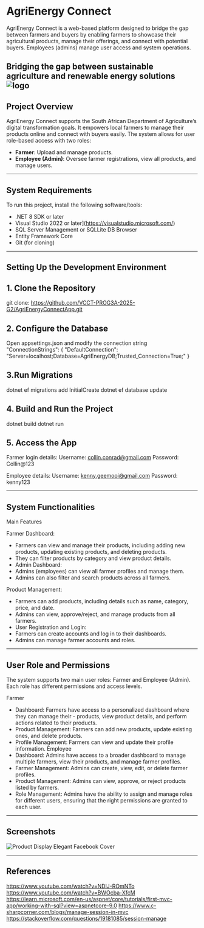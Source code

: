 # AgriEnergy Connect

AgriEnergy Connect is a web-based platform designed to bridge the gap between farmers and buyers by enabling farmers to showcase their agricultural products, manage their offerings, and connect with potential buyers. Employees (admins) manage user access and system operations.

Bridging the gap between sustainable agriculture and renewable energy solutions
![logo](https://github.com/user-attachments/assets/b0a197b0-6b9c-4227-a23d-ef86a767201b)
------
## Project Overview

AgriEnergy Connect supports the South African Department of Agriculture’s digital transformation goals. It empowers local farmers to manage their products online and connect with buyers easily. The system allows for user role-based access with two roles:
- **Farmer**: Upload and manage products.
- **Employee (Admin)**: Oversee farmer registrations, view all products, and manage users.

-----

## System Requirements

To run this project, install the following software/tools:

- .NET 8 SDK or later
- Visual Studio 2022 or later](https://visualstudio.microsoft.com/)
- SQL Server Management or SQLLite DB Browser
- Entity Framework Core
- Git (for cloning)

-----


## Setting Up the Development Environment
## 1. Clone the Repository
git clone: https://github.com/VCCT-PROG3A-2025-G2/AgriEnergyConnectApp.git

## 2. Configure the Database
Open appsettings.json and modify the connection string
 "ConnectionStrings": { "DefaultConnection": "Server=localhost;Database=AgriEnergyDB;Trusted_Connection=True;" }

## 3.Run Migrations
dotnet ef migrations add InitialCreate
dotnet ef database update

## 4. Build and Run the Project
dotnet build 
dotnet run

## 5.	Access the App 
Farmer login details: Username: collin.conrad@gmail.com
Password: Collin@123

Employee details: Username: kenny.geemooi@gmail.com 
Password: kenny123


  -----
  
## System Functionalities
Main Features

Farmer Dashboard:
- Farmers can view and manage their products, including adding new products, updating existing products, and deleting products.
- They can filter products by category and view product details.
- Admin Dashboard:
- Admins (employees) can view all farmer profiles and manage them.
- Admins can also filter and search products across all farmers.

Product Management:
- Farmers can add products, including details such as name, category, price, and date.
- Admins can view, approve/reject, and manage products from all farmers.
- User Registration and Login:
- Farmers can create accounts and log in to their dashboards.
- Admins can manage farmer accounts and roles.
-----
## User Role and Permissions
The system supports two main user roles: Farmer and Employee (Admin). Each role has different permissions and access levels.

Farmer
- Dashboard: Farmers have access to a personalized dashboard where they can manage their - products, view product details, and perform actions related to their products.
- Product Management: Farmers can add new products, update existing ones, and delete products.
- Profile Management: Farmers can view and update their profile information.
Employee
- Dashboard: Admins have access to a broader dashboard to manage multiple farmers, view their products, and manage farmer profiles.
- Farmer Management: Admins can create, view, edit, or delete farmer profiles.
- Product Management: Admins can view, approve, or reject products listed by farmers.
- Role Management: Admins have the ability to assign and manage roles for different users,   ensuring that the right permissions are granted to each user.
----- 
## Screenshots 
![Product Display Elegant Facebook Cover](https://github.com/user-attachments/assets/377d5bf6-ceeb-4356-be6b-b004b50beeb1)

----- 
## References
https://www.youtube.com/watch?v=NDlJ-ROmNTo
https://www.youtube.com/watch?v=BWOcba-XfcM
https://learn.microsoft.com/en-us/aspnet/core/tutorials/first-mvc-app/working-with-sql?view=aspnetcore-9.0
https://www.c-sharpcorner.com/blogs/manage-session-in-mvc
https://stackoverflow.com/questions/19181085/session-manage
